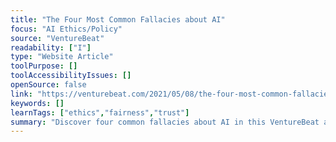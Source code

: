 ```yaml
---
title: "The Four Most Common Fallacies about AI"
focus: "AI Ethics/Policy"
source: "VentureBeat"
readability: ["I"]
type: "Website Article"
toolPurpose: []
toolAccessibilityIssues: []
openSource: false
link: "https://venturebeat.com/2021/05/08/the-four-most-common-fallacies-about-ai/"
keywords: []
learnTags: ["ethics","fairness","trust"]
summary: "Discover four common fallacies about AI in this VentureBeat article. "
---
```


